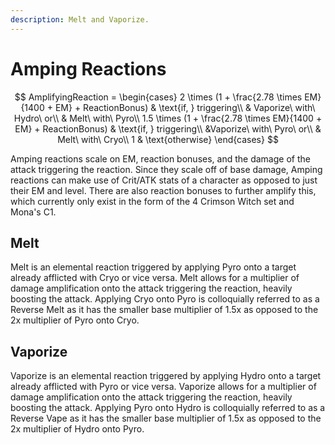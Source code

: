 ```yaml
---
description: Melt and Vaporize.
---
```


# Amping Reactions

$$
AmplifyingReaction =
\begin{cases}
2 \times (1 + \frac{2.78 \times EM}{1400 + EM} + ReactionBonus) & \text{if, } triggering\\
& Vaporize\ with\ Hydro\ or\\
& Melt\ with\ Pyro\\
1.5 \times (1 + \frac{2.78 \times EM}{1400 + EM} + ReactionBonus) & \text{if, } triggering\\
&Vaporize\ with\ Pyro\ or\\
& Melt\ with\ Cryo\\
1 & \text{otherwise}
\end{cases}
$$

Amping reactions scale on EM, reaction bonuses, and the damage of the attack triggering the reaction. 
Since they scale off of base damage, Amping reactions can make use of Crit/ATK stats of a character as opposed to just their EM and level.
There are also reaction bonuses to further amplify this, which currently only exist in the form of the 4 Crimson Witch set and Mona's C1. 

## Melt
Melt is an elemental reaction triggered by applying Pyro onto a target already afflicted with Cryo or vice versa. 
Melt allows for a multiplier of damage amplification onto the attack triggering the reaction, heavily boosting the attack.
Applying Cryo onto Pyro is colloquially referred to as a Reverse Melt as it has the smaller base multiplier of 1.5x as opposed to the 2x multiplier of Pyro onto Cryo.

## Vaporize
Vaporize is an elemental reaction triggered by applying Hydro onto a target already afflicted with Pyro or vice versa.
Vaporize allows for a multiplier of damage amplification onto the attack triggering the reaction, heavily boosting the attack.
Applying Pyro onto Hydro is colloquially referred to as a Reverse Vape as it has the smaller base multiplier of 1.5x as opposed to the 2x multiplier of Hydro onto Pyro.